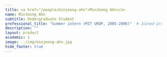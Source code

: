 ```yaml
---
title: <a href="/people/minjeong-ahn">MinJeong Ahn</a>
name: MinJeong Ahn
subtitle: Undergraduate Student
professional_title: "Summer intern (MIT UROP, 2005-2006)"  # Joined professional titles
description: ""
layout: product
academic: 1
image: ../img/minjeong-ahn.jpg
hide_footer: true
---
```

